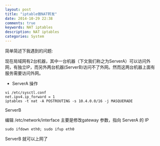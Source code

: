 ```yaml
---
layout: post
title: "iptable做NAT转发"
date: 2014-10-29 22:38
comments: true
keywords: NAT iptables
description: NAT iptables
categories: System
---
```


简单简述下我遇到的问题:

现在局域网有2台机器，其中一台机器（下文我们称之为ServerA）可以访问外网，有独立IP，而另外两台机器(ServerB)访问不了外网。然而这两台机器上面有服务需要访问外网。

* ServerA 操作

```
vi /etc/sysctl.conf
net.ipv4.ip_forward = 1
iptables -t nat -A POSTROUTING -s 10.4.0.0/16 -j MASQUERADE
```


ServerB

编辑 /etc/network/interface
主要是修改gateway 参数，指向 ServerA 的 IP

```
sudo ifdown eth0; sudo ifup eth0
```
 
ServerB 就可以上网了

